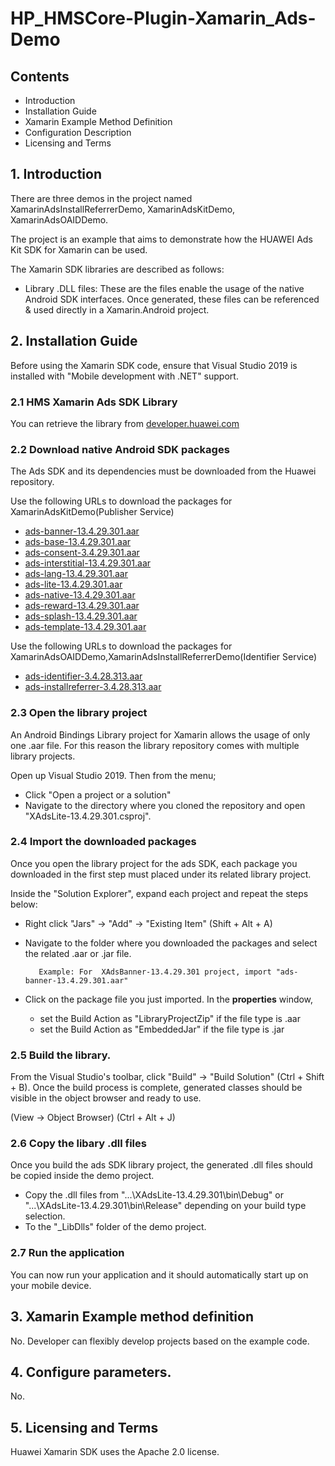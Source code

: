 # HP_HMSCore-Plugin-Xamarin_Ads-Demo

## Contents
- Introduction
- Installation Guide
- Xamarin Example Method Definition
- Configuration Description
- Licensing and Terms

## 1. Introduction

There are three demos in the project named XamarinAdsInstallReferrerDemo, XamarinAdsKitDemo, XamarinAdsOAIDDemo.

The project is an example that aims to demonstrate how the HUAWEI Ads Kit SDK for Xamarin can be used.

The Xamarin SDK libraries are described as follows:

- Library .DLL files: These are the files enable the usage of the native Android SDK interfaces. Once generated, these files can be referenced & used directly in a Xamarin.Android project.

## 2. Installation Guide

Before using the Xamarin SDK code, ensure that Visual Studio 2019 is installed with "Mobile development with .NET" support.

### 2.1 HMS Xamarin Ads SDK Library
You can retrieve the library from [developer.huawei.com](https://developer.huawei.com)

### 2.2 Download native Android SDK packages
The Ads SDK and its dependencies must be downloaded from the Huawei repository.

Use the following URLs to download the packages for XamarinAdsKitDemo(Publisher Service)
- [ads-banner-13.4.29.301.aar](https://developer.huawei.com/repo/com/huawei/hms/ads-banner/13.4.29.301/ads-banner-13.4.29.301.aar)
- [ads-base-13.4.29.301.aar](https://developer.huawei.com/repo/com/huawei/hms/ads-base/13.4.29.301/ads-base-13.4.29.301.aar)
- [ads-consent-3.4.29.301.aar](https://developer.huawei.com/repo/com/huawei/hms/ads-consent/3.4.29.301/ads-consent-3.4.29.301.aar)
- [ads-interstitial-13.4.29.301.aar](https://developer.huawei.com/repo/com/huawei/hms/ads-interstitial/13.4.29.301/ads-interstitial-13.4.29.301.aar)
- [ads-lang-13.4.29.301.aar](https://developer.huawei.com/repo/com/huawei/hms/ads-lang/13.4.29.301/ads-lang-13.4.29.301.aar)
- [ads-lite-13.4.29.301.aar](https://developer.huawei.com/repo/com/huawei/hms/ads-lite/13.4.29.301/ads-lite-13.4.29.301.aar)
- [ads-native-13.4.29.301.aar](https://developer.huawei.com/repo/com/huawei/hms/ads-native/13.4.29.301/ads-native-13.4.29.301.aar)
- [ads-reward-13.4.29.301.aar](https://developer.huawei.com/repo/com/huawei/hms/ads-reward/13.4.29.301/ads-reward-13.4.29.301.aar)
- [ads-splash-13.4.29.301.aar](https://developer.huawei.com/repo/com/huawei/hms/ads-splash/13.4.29.301/ads-splash-13.4.29.301.aar)
- [ads-template-13.4.29.301.aar](https://developer.huawei.com/repo/com/huawei/hms/ads-template/13.4.29.301/ads-template-13.4.29.301.aar)


Use the following URLs to download the packages for XamarinAdsOAIDDemo,XamarinAdsInstallReferrerDemo(Identifier Service)
- [ads-identifier-3.4.28.313.aar](https://developer.huawei.com/repo/com/huawei/hms/ads-identifier/3.4.28.313/ads-identifier-3.4.28.313.aar)
- [ads-installreferrer-3.4.28.313.aar](https://developer.huawei.com/repo/com/huawei/hms/ads-installreferrer/3.4.28.313/ads-installreferrer-3.4.28.313.aar)

### 2.3 Open the library project
An Android Bindings Library project for Xamarin allows the usage of only one .aar file. For this reason the library repository comes with multiple library projects. 

Open up Visual Studio 2019. Then from the menu;
	
- Click "Open a project or a solution"
- Navigate to the directory where you cloned the repository and open "XAdsLite-13.4.29.301.csproj".

### 2.4 Import the downloaded packages
Once you open the library project for the ads SDK, each package you downloaded in the first step must placed under its related library project.

Inside the "Solution Explorer", expand each project and repeat the steps below:
- Right click "Jars" -> "Add" -> "Existing Item" (Shift + Alt + A)
- Navigate to the folder where you downloaded the packages and select the related .aar or .jar file.	
    
         Example: For  XAdsBanner-13.4.29.301 project, import "ads-banner-13.4.29.301.aar"
- Click on the package file you just imported. 
		In the **properties** window, 
			
    - set the Build Action as "LibraryProjectZip" if the file type is .aar
	- set the Build Action as "EmbeddedJar" if the file type is .jar
	
### 2.5 Build the library.
From the Visual Studio's toolbar, click "Build" -> "Build Solution" (Ctrl + Shift + B).
Once the build process is complete, generated classes should be visible in the object browser and ready to use.

(View -> Object Browser) (Ctrl + Alt + J)

### 2.6 Copy the libary .dll files
Once you build the ads SDK library project, the generated .dll files should be copied inside the demo project.
- Copy the .dll files from "...\XAdsLite-13.4.29.301\bin\Debug\" or "...\XAdsLite-13.4.29.301\bin\Release\" depending on your build type selection.
- To the "_LibDlls" folder of the demo project. 

### 2.7 Run the application
You can now run your application and it should automatically start up on your mobile device.

## 3. Xamarin Example method definition
No. Developer can flexibly develop projects based on the example code. 

## 4. Configure parameters.    
No.

## 5. Licensing and Terms  
Huawei Xamarin SDK uses the Apache 2.0 license.